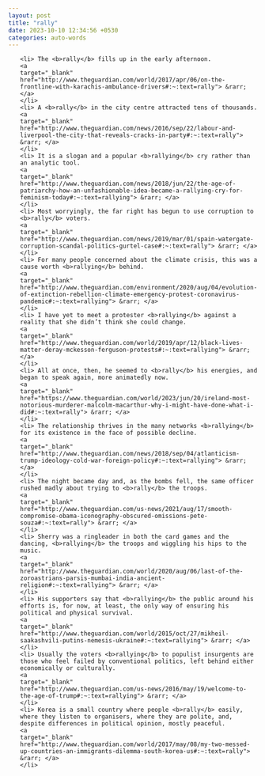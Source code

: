 ```yaml
---
layout: post
title: "rally"
date: 2023-10-10 12:34:56 +0530
categories: auto-words
---
```

<ol>

    <li> The <b>rally</b> fills up in the early afternoon.
    <a 
    target="_blank" 
    href="http://www.theguardian.com/world/2017/apr/06/on-the-frontline-with-karachis-ambulance-drivers#:~:text=rally"> &rarr; </a>
    </li>
    <li> A <b>rally</b> in the city centre attracted tens of thousands.
    <a 
    target="_blank" 
    href="http://www.theguardian.com/news/2016/sep/22/labour-and-liverpool-the-city-that-reveals-cracks-in-party#:~:text=rally"> &rarr; </a>
    </li>
    <li> It is a slogan and a popular <b>rallying</b> cry rather than an analytic tool.
    <a 
    target="_blank" 
    href="http://www.theguardian.com/news/2018/jun/22/the-age-of-patriarchy-how-an-unfashionable-idea-became-a-rallying-cry-for-feminism-today#:~:text=rallying"> &rarr; </a>
    </li>
    <li> Most worryingly, the far right has begun to use corruption to <b>rally</b> voters.
    <a 
    target="_blank" 
    href="http://www.theguardian.com/news/2019/mar/01/spain-watergate-corruption-scandal-politics-gurtel-case#:~:text=rally"> &rarr; </a>
    </li>
    <li> For many people concerned about the climate crisis, this was a cause worth <b>rallying</b> behind.
    <a 
    target="_blank" 
    href="http://www.theguardian.com/environment/2020/aug/04/evolution-of-extinction-rebellion-climate-emergency-protest-coronavirus-pandemic#:~:text=rallying"> &rarr; </a>
    </li>
    <li> I have yet to meet a protester <b>rallying</b> against a reality that she didn’t think she could change.
    <a 
    target="_blank" 
    href="http://www.theguardian.com/world/2019/apr/12/black-lives-matter-deray-mckesson-ferguson-protests#:~:text=rallying"> &rarr; </a>
    </li>
    <li> All at once, then, he seemed to <b>rally</b> his energies, and began to speak again, more animatedly now.
    <a 
    target="_blank" 
    href="https://www.theguardian.com/world/2023/jun/20/ireland-most-notorious-murderer-malcolm-macarthur-why-i-might-have-done-what-i-did#:~:text=rally"> &rarr; </a>
    </li>
    <li> The relationship thrives in the many networks <b>rallying</b> for its existence in the face of possible decline.
    <a 
    target="_blank" 
    href="http://www.theguardian.com/news/2018/sep/04/atlanticism-trump-ideology-cold-war-foreign-policy#:~:text=rallying"> &rarr; </a>
    </li>
    <li> The night became day and, as the bombs fell, the same officer rushed madly about trying to <b>rally</b> the troops.
    <a 
    target="_blank" 
    href="http://www.theguardian.com/us-news/2021/aug/17/smooth-compromise-obama-iconography-obscured-omissions-pete-souza#:~:text=rally"> &rarr; </a>
    </li>
    <li> Sherry was a ringleader in both the card games and the dancing, <b>rallying</b> the troops and wiggling his hips to the music.
    <a 
    target="_blank" 
    href="http://www.theguardian.com/world/2020/aug/06/last-of-the-zoroastrians-parsis-mumbai-india-ancient-religion#:~:text=rallying"> &rarr; </a>
    </li>
    <li> His supporters say that <b>rallying</b> the public around his efforts is, for now, at least, the only way of ensuring his political and physical survival.
    <a 
    target="_blank" 
    href="http://www.theguardian.com/world/2015/oct/27/mikheil-saakashvili-putins-nemesis-ukraine#:~:text=rallying"> &rarr; </a>
    </li>
    <li> Usually the voters <b>rallying</b> to populist insurgents are those who feel failed by conventional politics, left behind either economically or culturally.
    <a 
    target="_blank" 
    href="http://www.theguardian.com/us-news/2016/may/19/welcome-to-the-age-of-trump#:~:text=rallying"> &rarr; </a>
    </li>
    <li> Korea is a small country where people <b>rally</b> easily, where they listen to organisers, where they are polite, and, despite differences in political opinion, mostly peaceful.
    <a 
    target="_blank" 
    href="http://www.theguardian.com/world/2017/may/08/my-two-messed-up-countries-an-immigrants-dilemma-south-korea-us#:~:text=rally"> &rarr; </a>
    </li>